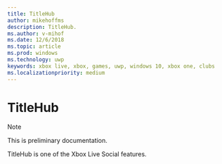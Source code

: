 ```yaml
---
title: TitleHub
author: mikehoffms
description: TitleHub.
ms.author: v-mihof
ms.date: 12/6/2018
ms.topic: article
ms.prod: windows
ms.technology: uwp
keywords: xbox live, xbox, games, uwp, windows 10, xbox one, clubs
ms.localizationpriority: medium
---
```


# TitleHub

> [!NOTE]
> This is preliminary documentation.

TitleHub is one of the Xbox Live Social features.
